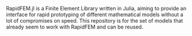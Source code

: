 RapidFEM.jl is a Finite Element Library written in Julia, aiming to provide an interface for rapid prototyping of different mathematical models without a lot of compromises on speed. This repository is for the set of models that already seem to work with RapidFEM and can be reused.


